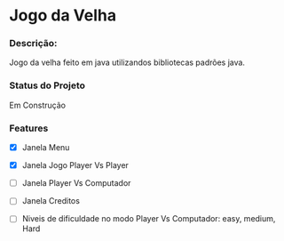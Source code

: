 # **Jogo da Velha**

### Descrição:
Jogo da velha feito em java utilizandos bibliotecas padrões java.

### Status do Projeto
Em Construção

### Features
- [x] Janela Menu
- [x] Janela Jogo Player Vs Player
- [ ] Janela Player Vs Computador
- [ ] Janela Creditos
- [ ] Niveis de dificuldade no modo Player Vs Computador: easy, medium, Hard


